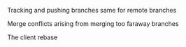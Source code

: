 Tracking and pushing branches same for remote branches

Merge conflicts arising from merging too faraway branches


The client rebase
